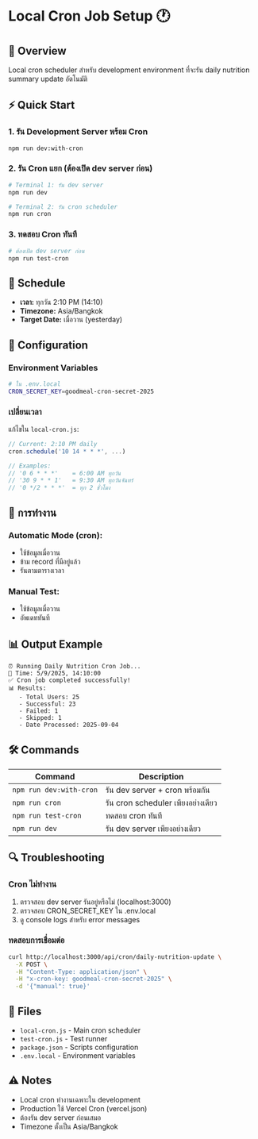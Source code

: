 # Local Cron Job Setup 🕐

## 📖 Overview
Local cron scheduler สำหรับ development environment ที่จะรัน daily nutrition summary update อัตโนมัติ

## ⚡ Quick Start

### 1. รัน Development Server พร้อม Cron
```bash
npm run dev:with-cron
```

### 2. รัน Cron แยก (ต้องเปิด dev server ก่อน)
```bash
# Terminal 1: รัน dev server
npm run dev

# Terminal 2: รัน cron scheduler
npm run cron
```

### 3. ทดสอบ Cron ทันที
```bash
# ต้องเปิด dev server ก่อน
npm run test-cron
```

## 📅 Schedule
- **เวลา:** ทุกวัน 2:10 PM (14:10)
- **Timezone:** Asia/Bangkok
- **Target Date:** เมื่อวาน (yesterday)

## 🔧 Configuration

### Environment Variables
```bash
# ใน .env.local
CRON_SECRET_KEY=goodmeal-cron-secret-2025
```

### เปลี่ยนเวลา
แก้ไขใน `local-cron.js`:
```javascript
// Current: 2:10 PM daily
cron.schedule('10 14 * * *', ...)

// Examples:
// '0 6 * * *'    = 6:00 AM ทุกวัน
// '30 9 * * 1'   = 9:30 AM ทุกวันจันทร์
// '0 */2 * * *'  = ทุก 2 ชั่วโมง
```

## 🎯 การทำงาน

### Automatic Mode (cron):
- ใช้ข้อมูลเมื่อวาน
- ข้าม record ที่มีอยู่แล้ว
- รันตามตารางเวลา

### Manual Test:
- ใช้ข้อมูลเมื่อวาน
- อัพเดททันที

## 📊 Output Example
```
⏰ Running Daily Nutrition Cron Job...
📅 Time: 5/9/2025, 14:10:00
✅ Cron job completed successfully!
📊 Results:
   - Total Users: 25
   - Successful: 23
   - Failed: 1
   - Skipped: 1
   - Date Processed: 2025-09-04
```

## 🛠️ Commands

| Command | Description |
|---------|-------------|
| `npm run dev:with-cron` | รัน dev server + cron พร้อมกัน |
| `npm run cron` | รัน cron scheduler เพียงอย่างเดียว |
| `npm run test-cron` | ทดสอบ cron ทันที |
| `npm run dev` | รัน dev server เพียงอย่างเดียว |

## 🔍 Troubleshooting

### Cron ไม่ทำงาน
1. ตรวจสอบ dev server รันอยู่หรือไม่ (localhost:3000)
2. ตรวจสอบ CRON_SECRET_KEY ใน .env.local
3. ดู console logs สำหรับ error messages

### ทดสอบการเชื่อมต่อ
```bash
curl http://localhost:3000/api/cron/daily-nutrition-update \
  -X POST \
  -H "Content-Type: application/json" \
  -H "x-cron-key: goodmeal-cron-secret-2025" \
  -d '{"manual": true}'
```

## 📝 Files

- `local-cron.js` - Main cron scheduler
- `test-cron.js` - Test runner
- `package.json` - Scripts configuration
- `.env.local` - Environment variables

## ⚠️ Notes

- Local cron ทำงานเฉพาะใน development
- Production ใช้ Vercel Cron (vercel.json)
- ต้องรัน dev server ก่อนเสมอ
- Timezone ตั้งเป็น Asia/Bangkok
